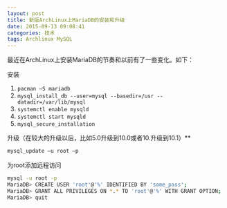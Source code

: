 ```yaml
---
layout: post
title: 新版ArchLinux上MariaDB的安装和升级
date: 2015-09-13 09:08:41
categories: 技术
tags: Archlinux MySQL
---
```


最近在ArchLinux上安装MariaDB的节奏和以前有了一些变化。如下：

安装

1. `pacman –S mariadb`
2. `mysql_install_db --user=mysql --basedir=/usr --datadir=/var/lib/mysql`
3. `systemctl enable mysqld`
4. `systemctl start mysqld`
5. `mysql_secure_installation`

升级（在较大的升级以后，比如5.0升级到10.0或者10.升级到10.1）**

```bash
mysql_update –u root –p
```

为root添加远程访问

```bash
mysql -u root -p
MariaDB> CREATE USER 'root'@'%' IDENTIFIED BY 'some_pass';
MariaDB> GRANT ALL PRIVILEGES ON *.* TO 'root'@'%' WITH GRANT OPTION;
MariaDB> quit
```